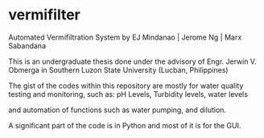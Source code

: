 # vermifilter
Automated Vermifiltration System by EJ Mindanao | Jerome Ng | Marx Sabandana

This is an undergraduate thesis done under the advisory of Engr. Jerwin V. Obmerga in Southern Luzon State University (Lucban, Philippines)

The gist of the codes within this repository are mostly for water quality testing and monitoring, such as:
pH Levels, Turbidity levels, water levels

and automation of functions such as water pumping, and dilution.

A significant part of the code is in Python and most of it is for the GUI.
